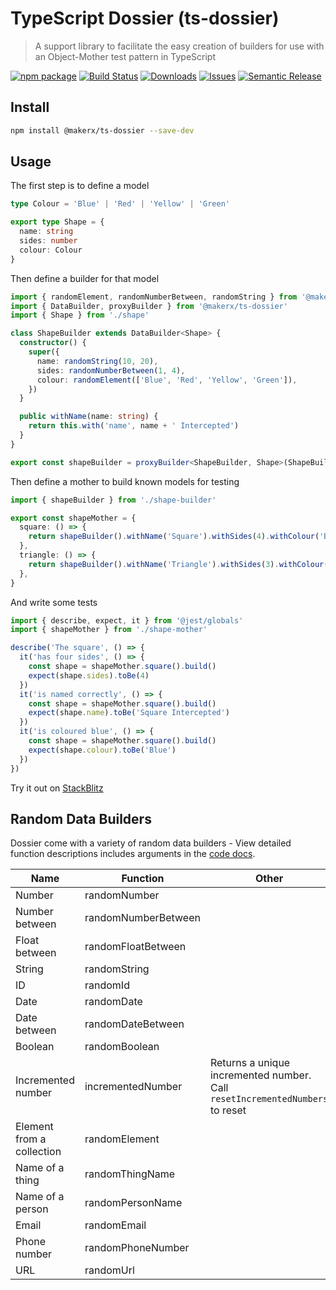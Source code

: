 # TypeScript Dossier (ts-dossier)

> A support library to facilitate the easy creation of builders for use with an Object-Mother test pattern in TypeScript

[![npm package][npm-img]][npm-url]
[![Build Status][build-img]][build-url]
[![Downloads][downloads-img]][downloads-url]
[![Issues][issues-img]][issues-url]
[![Semantic Release][semantic-release-img]][semantic-release-url]

## Install

```bash
npm install @makerx/ts-dossier --save-dev
```

## Usage

The first step is to define a model

```ts
type Colour = 'Blue' | 'Red' | 'Yellow' | 'Green'

export type Shape = {
  name: string
  sides: number
  colour: Colour
}
```

Then define a builder for that model

```ts
import { randomElement, randomNumberBetween, randomString } from '@makerx/ts-dossier'
import { DataBuilder, proxyBuilder } from '@makerx/ts-dossier'
import { Shape } from './shape'

class ShapeBuilder extends DataBuilder<Shape> {
  constructor() {
    super({
      name: randomString(10, 20),
      sides: randomNumberBetween(1, 4),
      colour: randomElement(['Blue', 'Red', 'Yellow', 'Green']),
    })
  }

  public withName(name: string) {
    return this.with('name', name + ' Intercepted')
  }
}

export const shapeBuilder = proxyBuilder<ShapeBuilder, Shape>(ShapeBuilder)
```

Then define a mother to build known models for testing

```ts
import { shapeBuilder } from './shape-builder'

export const shapeMother = {
  square: () => {
    return shapeBuilder().withName('Square').withSides(4).withColour('Blue')
  },
  triangle: () => {
    return shapeBuilder().withName('Triangle').withSides(3).withColour('Green')
  },
}
```

And write some tests

```ts
import { describe, expect, it } from '@jest/globals'
import { shapeMother } from './shape-mother'

describe('The square', () => {
  it('has four sides', () => {
    const shape = shapeMother.square().build()
    expect(shape.sides).toBe(4)
  })
  it('is named correctly', () => {
    const shape = shapeMother.square().build()
    expect(shape.name).toBe('Square Intercepted')
  })
  it('is coloured blue', () => {
    const shape = shapeMother.square().build()
    expect(shape.colour).toBe('Blue')
  })
})
```

Try it out on [StackBlitz](https://stackblitz.com/edit/node-au9p8x?file=shape.spec.ts)

## Random Data Builders

Dossier come with a variety of random data builders - View detailed function descriptions includes arguments in the [code docs](https://makerxstudio.github.io/ts-dossier/docs/modules~data_utilties).

| Name                      | Function            | Other                                                                        |
|---------------------------|---------------------|------------------------------------------------------------------------------|
| Number                    | randomNumber        |                                                                              |
| Number between            | randomNumberBetween |                                                                              |
| Float between             | randomFloatBetween  |                                                                              |
| String                    | randomString        |                                                                              |
| ID                        | randomId            |                                                                              |
| Date                      | randomDate          |                                                                              |
| Date between              | randomDateBetween   |                                                                              |
| Boolean                   | randomBoolean       |                                                                              |
| Incremented number        | incrementedNumber   | Returns a unique incremented number. Call `resetIncrementedNumbers` to reset |
| Element from a collection | randomElement       |                                                                              |
| Name of a thing           | randomThingName     |                                                                              |
| Name of a person          | randomPersonName    |                                                                              |
| Email                     | randomEmail         |                                                                              |
| Phone number              | randomPhoneNumber   |                                                                              |
| URL                       | randomUrl           |                                                                              |


[build-img]:https://github.com/MakerXStudio/ts-dossier/actions/workflows/release.yml/badge.svg
[build-url]:https://github.com/MakerXStudio/ts-dossier/actions/workflows/release.yml
[downloads-img]:https://img.shields.io/npm/dt/@MakerXStudio/ts-dossier
[downloads-url]:https://www.npmtrends.com/@makerx/ts-dossier
[npm-img]:https://img.shields.io/npm/v/@makerx/ts-dossier
[npm-url]:https://www.npmjs.com/package/@makerx/ts-dossier
[issues-img]:https://img.shields.io/github/issues/MakerXStudio/ts-dossier
[issues-url]:https://github.com/MakerXStudio/ts-dossier/issues
[semantic-release-img]:https://img.shields.io/badge/%20%20%F0%9F%93%A6%F0%9F%9A%80-semantic--release-e10079.svg
[semantic-release-url]:https://github.com/semantic-release/semantic-release
